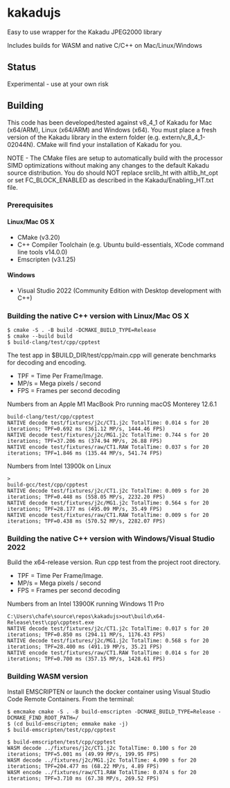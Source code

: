 # kakadujs

Easy to use wrapper for the Kakadu JPEG2000 library

Includes builds for WASM and native C/C++ on Mac/Linux/Windows

## Status

Experimental - use at your own risk

## Building

This code has been developed/tested against v8_4_1 of Kakadu for Mac (x64/ARM), Linux (x64/ARM) and
Windows (x64). You must place a fresh version of the Kakadu library in the extern folder
(e.g. extern/v_8_4_1-02044N). CMake will find your installation of Kakadu for you.

NOTE - The CMake files are setup to automatically build with the processor SIMD optimizations
without making any changes to the default Kakadu source distribution. You do should NOT replace
srclib_ht with altlib_ht_opt or set FC_BLOCK_ENABLED as described in the Kakadu/Enabling_HT.txt file.

### Prerequisites

#### Linux/Mac OS X

- CMake (v3.20)
- C++ Compiler Toolchain (e.g. Ubuntu build-essentials, XCode command line tools v14.0.0)
- Emscripten (v3.1.25)

#### Windows

- Visual Studio 2022 (Community Edition with Desktop development with C++)

### Building the native C++ version with Linux/Mac OS X

```
$ cmake -S . -B build -DCMAKE_BUILD_TYPE=Release
$ cmake --build build
$ build-clang/test/cpp/cpptest
```

The test app in $BUILD_DIR/test/cpp/main.cpp will generate benchmarks for decoding and encoding.

- TPF = Time Per Frame/Image.
- MP/s = Mega pixels / second
- FPS = Frames per second decoding

Numbers from an Apple M1 MacBook Pro running macOS Monterey 12.6.1

```
build-clang/test/cpp/cpptest
NATIVE decode test/fixtures/j2c/CT1.j2c TotalTime: 0.014 s for 20 iterations; TPF=0.692 ms (361.12 MP/s, 1444.46 FPS)
NATIVE decode test/fixtures/j2c/MG1.j2c TotalTime: 0.744 s for 20 iterations; TPF=37.206 ms (374.94 MP/s, 26.88 FPS)
NATIVE encode test/fixtures/raw/CT1.RAW TotalTime: 0.037 s for 20 iterations; TPF=1.846 ms (135.44 MP/s, 541.74 FPS)
```

Numbers from Intel 13900k on Linux

```
>
build-gcc/test/cpp/cpptest
NATIVE decode test/fixtures/j2c/CT1.j2c TotalTime: 0.009 s for 20 iterations; TPF=0.448 ms (558.05 MP/s, 2232.20 FPS)
NATIVE decode test/fixtures/j2c/MG1.j2c TotalTime: 0.564 s for 20 iterations; TPF=28.177 ms (495.09 MP/s, 35.49 FPS)
NATIVE encode test/fixtures/raw/CT1.RAW TotalTime: 0.009 s for 20 iterations; TPF=0.438 ms (570.52 MP/s, 2282.07 FPS)
```

### Building the native C++ version with Windows/Visual Studio 2022

Build the x64-release version. Run cpp test from the project root directory.

- TPF = Time Per Frame/Image.
- MP/s = Mega pixels / second
- FPS = Frames per second decoding

Numbers from an Intel 13900K running Windows 11 Pro

```
C:\Users\chafe\source\repos\kakadujs>out\build\x64-Release\test\cpp\cpptest.exe
NATIVE decode test/fixtures/j2c/CT1.j2c TotalTime: 0.017 s for 20 iterations; TPF=0.850 ms (294.11 MP/s, 1176.43 FPS)
NATIVE decode test/fixtures/j2c/MG1.j2c TotalTime: 0.568 s for 20 iterations; TPF=28.400 ms (491.19 MP/s, 35.21 FPS)
NATIVE encode test/fixtures/raw/CT1.RAW TotalTime: 0.014 s for 20 iterations; TPF=0.700 ms (357.15 MP/s, 1428.61 FPS)
```

### Building WASM version

Install EMSCRIPTEN or launch the docker container using Visual Studio Code Remote Containers. From the terminal:

```
$ emcmake cmake -S . -B build-emscripten -DCMAKE_BUILD_TYPE=Release -DCMAKE_FIND_ROOT_PATH=/
$ (cd build-emscripten; emmake make -j)
$ build-emscripten/test/cpp/cpptest
```

```
$ build-emscripten/test/cpp/cpptest
WASM decode ../fixtures/j2c/CT1.j2c TotalTime: 0.100 s for 20 iterations; TPF=5.001 ms (49.99 MP/s, 199.95 FPS)
WASM decode ../fixtures/j2c/MG1.j2c TotalTime: 4.090 s for 20 iterations; TPF=204.477 ms (68.22 MP/s, 4.89 FPS)
WASM encode ../fixtures/raw/CT1.RAW TotalTime: 0.074 s for 20 iterations; TPF=3.710 ms (67.38 MP/s, 269.52 FPS)
```
